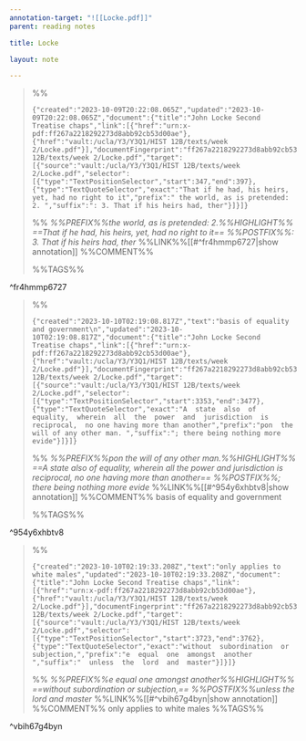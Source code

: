 ```yaml
---
annotation-target: "![[Locke.pdf]]"
parent: reading notes

title: Locke

layout: note

---
```



>%%
>```annotation-json
>{"created":"2023-10-09T20:22:08.065Z","updated":"2023-10-09T20:22:08.065Z","document":{"title":"John Locke Second Treatise chaps","link":[{"href":"urn:x-pdf:ff267a2218292273d8abb92cb53d00ae"},{"href":"vault:/ucla/Y3/Y3Q1/HIST 12B/texts/week 2/Locke.pdf"}],"documentFingerprint":"ff267a2218292273d8abb92cb53d00ae"},"uri":"vault:/ucla/Y3/Y3Q1/HIST 12B/texts/week 2/Locke.pdf","target":[{"source":"vault:/ucla/Y3/Y3Q1/HIST 12B/texts/week 2/Locke.pdf","selector":[{"type":"TextPositionSelector","start":347,"end":397},{"type":"TextQuoteSelector","exact":"That if he had, his heirs, yet, had no right to it","prefix":" the world, as is pretended: 2. ","suffix":": 3. That if his heirs had, ther"}]}]}
>```
>%%
>*%%PREFIX%%the world, as is pretended: 2.%%HIGHLIGHT%% ==That if he had, his heirs, yet, had no right to it== %%POSTFIX%%: 3. That if his heirs had, ther*
>%%LINK%%[[#^fr4hmmp6727|show annotation]]
>%%COMMENT%%
>
>%%TAGS%%
>
^fr4hmmp6727


>%%
>```annotation-json
>{"created":"2023-10-10T02:19:08.817Z","text":"basis of equality and government\n","updated":"2023-10-10T02:19:08.817Z","document":{"title":"John Locke Second Treatise chaps","link":[{"href":"urn:x-pdf:ff267a2218292273d8abb92cb53d00ae"},{"href":"vault:/ucla/Y3/Y3Q1/HIST 12B/texts/week 2/Locke.pdf"}],"documentFingerprint":"ff267a2218292273d8abb92cb53d00ae"},"uri":"vault:/ucla/Y3/Y3Q1/HIST 12B/texts/week 2/Locke.pdf","target":[{"source":"vault:/ucla/Y3/Y3Q1/HIST 12B/texts/week 2/Locke.pdf","selector":[{"type":"TextPositionSelector","start":3353,"end":3477},{"type":"TextQuoteSelector","exact":"A  state  also  of  equality,  wherein  all  the  power  and  jurisdiction  is  reciprocal,  no one having more than another","prefix":"pon  the will of any other man. ","suffix":"; there being nothing more evide"}]}]}
>```
>%%
>*%%PREFIX%%pon  the will of any other man.%%HIGHLIGHT%% ==A  state  also  of  equality,  wherein  all  the  power  and  jurisdiction  is  reciprocal,  no one having more than another== %%POSTFIX%%; there being nothing more evide*
>%%LINK%%[[#^954y6xhbtv8|show annotation]]
>%%COMMENT%%
>basis of equality and government
>
>%%TAGS%%
>
^954y6xhbtv8


>%%
>```annotation-json
>{"created":"2023-10-10T02:19:33.208Z","text":"only applies to white males","updated":"2023-10-10T02:19:33.208Z","document":{"title":"John Locke Second Treatise chaps","link":[{"href":"urn:x-pdf:ff267a2218292273d8abb92cb53d00ae"},{"href":"vault:/ucla/Y3/Y3Q1/HIST 12B/texts/week 2/Locke.pdf"}],"documentFingerprint":"ff267a2218292273d8abb92cb53d00ae"},"uri":"vault:/ucla/Y3/Y3Q1/HIST 12B/texts/week 2/Locke.pdf","target":[{"source":"vault:/ucla/Y3/Y3Q1/HIST 12B/texts/week 2/Locke.pdf","selector":[{"type":"TextPositionSelector","start":3723,"end":3762},{"type":"TextQuoteSelector","exact":"without  subordination  or  subjection,","prefix":"e  equal  one  amongst  another ","suffix":"  unless  the  lord  and  master"}]}]}
>```
>%%
>*%%PREFIX%%e  equal  one  amongst  another%%HIGHLIGHT%% ==without  subordination  or  subjection,== %%POSTFIX%%unless  the  lord  and  master*
>%%LINK%%[[#^vbih67g4byn|show annotation]]
>%%COMMENT%%
>only applies to white males
>%%TAGS%%
>
^vbih67g4byn
